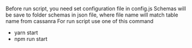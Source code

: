 Before run script, you need set configuration file in config.js
Schemas will be save to folder schemas in json file, where file name will match table name from cassanra
For run script use one of this command

- yarn start
- npm run start
